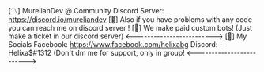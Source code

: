 [〽️] MurelianDev @ Community Discord Server: https://discord.io/mureliandev
[🔱] Also if you have problems with any code you can reach me on discord server !
[🎊] We make paid custom bots! (Just make a ticket in our discord server)
<------------------------->
    [🌠] My Socials
       Facebook: https://www.facebook.com/helixabg
       Discord: -Helixa$#1312 (Don't dm me for support, only in group!
<------------------------->
